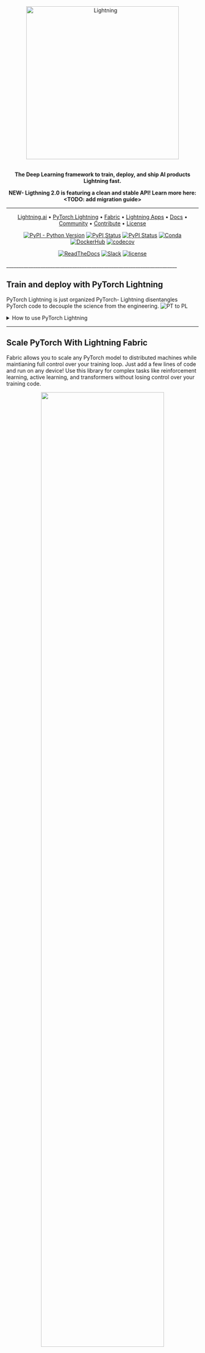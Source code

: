 <div align="center">
  <picture>
    <source media="(prefers-color-scheme: dark)" srcset="https://pl-public-data.s3.amazonaws.com/assets_lightning/LightningDark.png">
    <source media="(prefers-color-scheme: light)" srcset="https://pl-public-data.s3.amazonaws.com/assets_lightning/LightningLight.png">
    <img alt="Lightning" src="hhttps://pl-public-data.s3.amazonaws.com/assets_lightning/LightningDark.png" width="400" style="max-width: 100%;">
  </picture>
  <br/>
  <br/>

**The Deep Learning framework to train, deploy, and ship AI products Lightning fast.**

**NEW- Ligthning 2.0 is featuring a clean and stable API! Learn more here: <TODO: add migration guide>**
______________________________________________________________________

<p align="center">
  <a href="https://www.lightning.ai/">Lightning.ai</a> •
  <a href="src/pytorch_lightning/README.md">PyTorch Lightning</a> •
  <a href="src/lightning_fabric/README.md">Fabric</a> •
  <a href="src/lightning_app/README.md">Lightning Apps</a> •
  <a href="https://pytorch-lightning.readthedocs.io/en/stable/">Docs</a> •
  <a href="#community">Community</a> •
  <a href="https://pytorch-lightning.readthedocs.io/en/stable/generated/CONTRIBUTING.html">Contribute</a> •
  <a href="#license">License</a>
</p>

<!-- DO NOT ADD CONDA DOWNLOADS... README CHANGES MUST BE APPROVED BY EDEN OR WILL -->

[![PyPI - Python Version](https://img.shields.io/pypi/pyversions/pytorch-lightning)](https://pypi.org/project/pytorch-lightning/)
[![PyPI Status](https://badge.fury.io/py/pytorch-lightning.svg)](https://badge.fury.io/py/pytorch-lightning)
[![PyPI Status](https://pepy.tech/badge/pytorch-lightning)](https://pepy.tech/project/pytorch-lightning)
[![Conda](https://img.shields.io/conda/v/conda-forge/pytorch-lightning?label=conda&color=success)](https://anaconda.org/conda-forge/pytorch-lightning)
[![DockerHub](https://img.shields.io/docker/pulls/pytorchlightning/pytorch_lightning.svg)](https://hub.docker.com/r/pytorchlightning/pytorch_lightning)
[![codecov](https://codecov.io/gh/Lightning-AI/lightning/branch/master/graph/badge.svg?token=SmzX8mnKlA)](https://codecov.io/gh/Lightning-AI/lightning)

[![ReadTheDocs](https://readthedocs.org/projects/pytorch-lightning/badge/?version=stable)](https://pytorch-lightning.readthedocs.io/en/stable/)
[![Slack](https://img.shields.io/badge/slack-chat-green.svg?logo=slack)](https://www.pytorchlightning.ai/community)
[![license](https://img.shields.io/badge/License-Apache%202.0-blue.svg)](https://github.com/Lightning-AI/lightning/blob/master/LICENSE)

<!--
[![CodeFactor](https://www.codefactor.io/repository/github/Lightning-AI/lightning/badge)](https://www.codefactor.io/repository/github/Lightning-AI/lightning)
-->

</div>
______________________________________________________________________

## Train and deploy with PyTorch Lightning

PyTorch Lightning is just organized PyTorch- Lightning disentangles PyTorch code to decouple the science from the engineering.
![PT to PL](docs/source-pytorch/_static/images/general/pl_quick_start_full_compressed.gif)

<details>
  <summary>How to use PyTorch Lightning</summary>

  ### Step 1: Add these imports

  ```python
  import lightning as L
  
  import os
  import torch
  from torch import nn
  import torch.nn.functional as F
  from torchvision.datasets import MNIST
  from torch.utils.data import DataLoader, random_split
  from torchvision import transforms
  ```

  ### Step 2: Define a LightningModule (nn.Module subclass)

  A LightningModule defines a full *system* (ie: a GAN, autoencoder, BERT or a simple Image Classifier).

  ```python
  class LitAutoEncoder(L.LightningModule):
      def __init__(self):
          super().__init__()
          self.encoder = nn.Sequential(nn.Linear(28 * 28, 128), nn.ReLU(), nn.Linear(128, 3))
          self.decoder = nn.Sequential(nn.Linear(3, 128), nn.ReLU(), nn.Linear(128, 28 * 28))

      def forward(self, x):
          # in lightning, forward defines the prediction/inference actions
          embedding = self.encoder(x)
          return embedding

      def training_step(self, batch, batch_idx):
          # training_step defines the train loop. It is independent of forward
          x, y = batch
          x = x.view(x.size(0), -1)
          z = self.encoder(x)
          x_hat = self.decoder(z)
          loss = F.mse_loss(x_hat, x)
          self.log("train_loss", loss)
          return loss

      def configure_optimizers(self):
          optimizer = torch.optim.Adam(self.parameters(), lr=1e-3)
          return optimizer
  ```

  **Note: Training_step defines the training loop. Forward defines how the LightningModule behaves during inference/prediction.**

  ### Step 3: Train!

  ```python
  dataset = MNIST(os.getcwd(), download=True, transform=transforms.ToTensor())
  train, val = random_split(dataset, [55000, 5000])

  autoencoder = LitAutoEncoder()
  trainer = L.Trainer()
  trainer.fit(autoencoder, DataLoader(train), DataLoader(val))
  ```

  ## Advanced features

  Lightning has over [40+ advanced features](https://pytorch-lightning.readthedocs.io/en/latest/common/trainer.html#trainer-flags) designed for professional AI research at scale.

  Here are some examples:

  <div align="center">
    <img src="https://pl-bolts-doc-images.s3.us-east-2.amazonaws.com/features_2.jpg" max-height="600px">
  </div>

  <details>
    <summary>Highlighted feature code snippets</summary>

  ```python
  # 8 GPUs
  # no code changes needed
  trainer = Trainer(max_epochs=1, accelerator="gpu", devices=8)

  # 256 GPUs
  trainer = Trainer(max_epochs=1, accelerator="gpu", devices=8, num_nodes=32)
  ```

  <summary>Train on TPUs without code changes</summary>

  ```python
  # no code changes needed
  trainer = Trainer(accelerator="tpu", devices=8)
  ```

  <summary>16-bit precision</summary>

  ```python
  # no code changes needed
  trainer = Trainer(precision=16)
  ```

  <summary>Experiment managers</summary>

  ```python
  from lightning import loggers

  # tensorboard
  trainer = Trainer(logger=TensorBoardLogger("logs/"))

  # weights and biases
  trainer = Trainer(logger=loggers.WandbLogger())

  # comet
  trainer = Trainer(logger=loggers.CometLogger())

  # mlflow
  trainer = Trainer(logger=loggers.MLFlowLogger())

  # neptune
  trainer = Trainer(logger=loggers.NeptuneLogger())

  # ... and dozens more
  ```

  <summary>EarlyStopping</summary>

  ```python
  es = EarlyStopping(monitor="val_loss")
  trainer = Trainer(callbacks=[es])
  ```

  <summary>Checkpointing</summary>

  ```python
  checkpointing = ModelCheckpoint(monitor="val_loss")
  trainer = Trainer(callbacks=[checkpointing])
  ```

  <summary>Export to torchscript (JIT) (production use)</summary>

  ```python
  # torchscript
  autoencoder = LitAutoEncoder()
  torch.jit.save(autoencoder.to_torchscript(), "model.pt")
  ```

  <summary>Export to ONNX (production use)</summary>

  ```python
  # onnx
  with tempfile.NamedTemporaryFile(suffix=".onnx", delete=False) as tmpfile:
      autoencoder = LitAutoEncoder()
      input_sample = torch.randn((1, 64))
      autoencoder.to_onnx(tmpfile.name, input_sample, export_params=True)
      os.path.isfile(tmpfile.name)
  ```

  </details>

  ### Pro-level control of optimization (advanced users)

  For complex/professional level work, you have optional full control of the optimizers.

  ```python
  class LitAutoEncoder(L.LightningModule):
      def __init__(self):
          super().__init__()
          self.automatic_optimization = False

      def training_step(self, batch, batch_idx):
          # access your optimizers with use_pl_optimizer=False. Default is True
          opt_a, opt_b = self.optimizers(use_pl_optimizer=True)

          loss_a = ...
          self.manual_backward(loss_a, opt_a)
          opt_a.step()
          opt_a.zero_grad()

          loss_b = ...
          self.manual_backward(loss_b, opt_b, retain_graph=True)
          self.manual_backward(loss_b, opt_b)
          opt_b.step()
          opt_b.zero_grad()
  ```

  ______________________________________________________________________

  ## Advantages over unstructured PyTorch

  - Models become hardware agnostic
  - Code is clear to read because engineering code is abstracted away
  - Easier to reproduce
  - Make fewer mistakes because lightning handles the tricky engineering
  - Keeps all the flexibility (LightningModules are still PyTorch modules), but removes a ton of boilerplate
  - Lightning has dozens of integrations with popular machine learning tools.
  - [Tested rigorously with every new PR](https://github.com/Lightning-AI/lightning/tree/master/tests). We test every combination of PyTorch and Python supported versions, every OS, multi GPUs and even TPUs.
  - Minimal running speed overhead (about 300 ms per epoch compared with pure PyTorch).

  ______________________________________________________________________

  ## Examples

  ###### Self-supervised Learning

  - [CPC transforms](https://lightning-bolts.readthedocs.io/en/stable/transforms/self_supervised.html#cpc-transforms)
  - [Moco v2 tranforms](https://lightning-bolts.readthedocs.io/en/stable/transforms/self_supervised.html#moco-v2-transforms)
  - [SimCLR transforms](https://lightning-bolts.readthedocs.io/en/stable/transforms/self_supervised.html#simclr-transforms)

  ###### Convolutional Architectures

  - [GPT-2](https://lightning-bolts.readthedocs.io/en/stable/models/convolutional.html#gpt-2)
  - [UNet](https://lightning-bolts.readthedocs.io/en/stable/models/convolutional.html#unet)

  ###### Reinforcement Learning

  - [DQN Loss](https://lightning-bolts.readthedocs.io/en/stable/losses.html#dqn-loss)
  - [Double DQN Loss](https://lightning-bolts.readthedocs.io/en/stable/losses.html#double-dqn-loss)
  - [Per DQN Loss](https://lightning-bolts.readthedocs.io/en/stable/losses.html#per-dqn-loss)

  ###### GANs

  - [Basic GAN](https://lightning-bolts.readthedocs.io/en/stable/models/gans.html#basic-gan)
  - [DCGAN](https://lightning-bolts.readthedocs.io/en/stable/models/gans.html#dcgan)

  ###### Classic ML

  - [Logistic Regression](https://lightning-bolts.readthedocs.io/en/stable/models/classic_ml.html#logistic-regression)
  - [Linear Regression](https://lightning-bolts.readthedocs.io/en/stable/models/classic_ml.html#linear-regression)

  ______________________________________________________________________

  ### [Read more about PyTorch Lightning](src/pytorch_lightning/README.md)

</details>

______________________________________________________________________

## Scale PyTorch With Lightning Fabric

Fabric allows you to scale any PyTorch model to distributed machines while maintianing full control over your training loop. Just add a few lines of code and run on any device!
Use this library for complex tasks like reinforcement learning, active learning, and transformers without losing control over your training code.

<div align="center">
    <img src="https://pl-public-data.s3.amazonaws.com/assets_lightning/continuum.png" width="80%">
</div>


<details>
  <summary>Learn more about Fabric</summary>
  
  
  
  With just a few code changes, run any PyTorch model on any distributed hardware, no boilerplate!

- Easily switch from running on CPU to GPU (Apple Silicon, CUDA, …), TPU, multi-GPU or even multi-node training
- Use state-of-the-art distributed training strategies (DDP, FSDP, DeepSpeed) and mixed precision out of the box
- All the device logic boilerplate is handled for you
- Designed with multi-billion parameter models in mind
- Build your own custom Trainer using Fabric primitives for training checkpointing, logging, and more

```diff
+ import lightning as L
  import torch
  import torch.nn as nn
  from torch.utils.data import DataLoader, Dataset
  class PyTorchModel(nn.Module):
      ...
  class PyTorchDataset(Dataset):
      ...
+ fabric = L.Fabric(accelerator="cuda", devices=8, strategy="ddp")
+ fabric.launch()
- device = "cuda" if torch.cuda.is_available() else "cpu
  model = PyTorchModel(...)
  optimizer = torch.optim.SGD(model.parameters())
+ model, optimizer = fabric.setup(model, optimizer)
  dataloader = DataLoader(PyTorchDataset(...), ...)
+ dataloader = fabric.setup_dataloaders(dataloader)
  model.train()
  for epoch in range(num_epochs):
      for batch in dataloader:
          input, target = batch
-         input, target = input.to(device), target.to(device)
          optimizer.zero_grad()
          output = model(input)
          loss = loss_fn(output, target)
-         loss.backward()
+         fabric.backward(loss)
          optimizer.step()
          lr_scheduler.step()
```


### [Read more about Fabric](src/fabric/README.md)
  
</details>


--------------------
## Build AI products with Lightning Apps

Once you're done building models, publish a paper demo or build a full production end-to-end ML system with Lightning Apps. Lightning Apps remove the cloud infrastructure boilerplate so you can focus on solving the research or business problems. Lightning Apps can run on the Lightning Cloud, your own cluster or a private cloud.

[Browse available Lightning apps here](https://lightning.ai/)

<div align="center">
    <img src="https://pl-public-data.s3.amazonaws.com/assets_lightning/lightning-apps-teaser.png" width="80%">
</div>

<details>
  <summary>Learn more about apps</summary>
  
  Lightning apps allow you to build machine learning components that can plug into existing ML workflows. A Lightning component organizes arbitrary code to run on the cloud, manage its own infrastructure, cloud costs, networking, and more. Focus on component logic and not engineering.

  Use components on their own, or compose them into full-stack AI apps with our next-generation Lightning orchestrator. to package your code into Lightning components which can plug into your existing ML workflows.

  
  ## Run your first Lightning App

  1. Install a simple training and deployment app by typing:

  ```bash
  # install lightning
  pip install lightning
  
  lightning install app lightning/quick-start
  ```

  2. If everything was successful, move into the new directory:

  ```bash
  cd lightning-quick-start
  ```

  3. Run the app locally

  ```bash
  lightning run app app.py
  ```

  4. Alternatively, run it on the public Lightning Cloud to share your app!

  ```bash
  lightning run app app.py --cloud
  ```
  
  Apps run the same on the cloud and locally on your choice of hardware.

  # run the app on the --cloud
  lightning run app app.py --setup --cloud

  [Read this guide](https://lightning.ai/docs/stable/levels/basic/) to learn the basics of Lightning Apps in 15 minutes.

    # Features

    Lightning Apps consist of a root [LightningFlow](https://lightning.ai/docs/stable/glossary/app_tree.html) component, that optionally contains a tree of 2 types of components: [LightningFlow](https://lightning.ai/lightning-docs/core_api/lightning_flow.html) 🌊 and [LightningWork](https://lightning.ai/lightning-docs/core_api/lightning_work/) ⚒️. Key functionality includes:

    - A shared state between components.
    - A constantly running event loop for reactivity.
    - Dynamic attachment of components at runtime.
    - Start and stop functionality of your works.

    Lightning Apps can run [locally](https://lightning.ai/lightning-docs/workflows/run_on_private_cloud.html) 💻 or [on the cloud](https://lightning.ai/lightning-docs/core_api/lightning_work/compute.html) 🌩️.

    Easy communication 🛰️ between components is supported with:

    - [Directional state updates](https://lightning.ai/lightning-docs/core_api/lightning_app/communication.html?highlight=directional%20state) from the Works to the Flow creating an event: When creating interactive apps, you will likely want your components to share information with each other. You might to rely on that information to control their execution, share progress in the UI, trigger a sequence of operations, or more.
    - [Storage](https://lightning.ai/lightning-docs/api_reference/storage.html): The Lightning Storage system makes it easy to share files between LightningWork so you can run your app both locally and in the cloud without changing the code.
      - [Path](https://lightning.ai/lightning-docs/api_reference/generated/lightning_app.storage.path.Path.html#lightning_app.storage.path.Path): The Path object is a reference to a specific file or directory from a LightningWork and can be used to transfer those files to another LightningWork (one way, from source to destination).
      - [Payload](https://lightning.ai/lightning-docs/api_reference/generated/lightning_app.storage.payload.Payload.html#lightning_app.storage.payload.Payload): The Payload object enables transferring of Python objects from one work to another in a similar fashion as Path.
      - [Drive](https://lightning.ai/lightning-docs/api_reference/generated/lightning_app.storage.drive.Drive.html#lightning_app.storage.drive.Drive): The Drive object provides a central place for your components to share data. The drive acts as an isolated folder and any component can access it by knowing its name.

    Lightning Apps have built-in support for [adding UIs](https://lightning.ai/lightning-docs/workflows/add_web_ui/) 🎨:

    - [StaticWebFrontEnd](https://lightning.ai/lightning-docs/api_reference/generated/lightning_app.frontend.web.StaticWebFrontend.html#lightning_app.frontend.web.StaticWebFrontend): A frontend that serves static files from a directory using FastAPI.
    - [StreamlitFrontend](https://lightning.ai/lightning-docs/api_reference/generated/lightning_app.frontend.stream_lit.StreamlitFrontend.html#lightning_app.frontend.stream_lit.StreamlitFrontend): A frontend for wrapping Streamlit code in your LightingFlow.
    - [ServeGradio](https://lightning.ai/docs/stable/api_reference/generated/lightning_app.components.serve.gradio_server.ServeGradio.html#servegradio): This class enables you to quickly create a `gradio` based UI for your Lightning App.

    [Scheduling](https://lightning.ai/lightning-docs/glossary/scheduling.html) ⏲️: The Lightning Scheduling system makes it easy to schedule your components execution with any arbitrary conditions.

    Advanced users who need full control over the environment a LightningWork runs in can [specify a custom Docker image](https://lightning.ai/lightning-docs/glossary/build_config/build_config_advanced.html?highlight=docker) 🐋 that will be deployed in the cloud.

    [Environment variables](https://lightning.ai/lightning-docs/glossary/environment_variables.html?highlight=environment%20variables) 💬: If your app is using secrets or values, such as API keys or access tokens, use environment variables to avoid sticking them in the source code.

    Ready to use [built-in components](https://lightning.ai/lightning-docs/api_reference/components.html?highlight=built%20components) 🧱:

    - [PopenPythonScript](https://lightning.ai/lightning-docs/api_reference/generated/lightning_app.components.python.popen.PopenPythonScript.html#lightning_app.components.python.popen.PopenPythonScript): This class enables you to easily run a Python Script.
    - [ModelInferenceAPI](https://lightning.ai/lightning-docs/api_reference/generated/lightning_app.components.serve.serve.ModelInferenceAPI.html#lightning_app.components.serve.serve.ModelInferenceAPI): This class enables you to easily get your model served.


    ### [Learn more about Lightning Apps](src/lightning_app/README.md)
  
</details>

______________________________________________________________________

## Continuous Integration

Lightning is rigorously tested across multiple CPUs, GPUs, TPUs, IPUs, and HPUs and against major Python and PyTorch versions.

###### \*Codecov is > 90%+ but build delays may show less

<details>
  <summary>Current build statuses</summary>

<center>

|       System / PyTorch ver.        |                                                                                              1.11                                                                                               |                                                                                                              1.12                                                                                                               | 1.13                                                                                                                                                                                                                            | 2.0  |
| :--------------------------------: | :---------------------------------------------------------------------------------------------------------------------------------------------------------------------------------------------: | :-----------------------------------------------------------------------------------------------------------------------------------------------------------------------------------------------------------------------------: | ------------------------------------------------------------------------------------------------------------------------------------------------------------------------------------------------------------------------------- | ---- |
|        Linux py3.9 \[GPUs\]        |                                                                                                -                                                                                                | [![Build Status](<https://dev.azure.com/Lightning-AI/lightning/_apis/build/status/pytorch-lightning%20(GPUs)?branchName=master>)](https://dev.azure.com/Lightning-AI/lightning/_build/latest?definitionId=24&branchName=master) | [![Build Status](<https://dev.azure.com/Lightning-AI/lightning/_apis/build/status/pytorch-lightning%20(GPUs)?branchName=master>)](https://dev.azure.com/Lightning-AI/lightning/_build/latest?definitionId=24&branchName=master) | Soon |
|        Linux py3.9 \[TPUs\]        |                                                                                                -                                                                                                |                     [![Test PyTorch - TPU](https://github.com/Lightning-AI/lightning/actions/workflows/tpu-tests.yml/badge.svg)](https://github.com/Lightning-AI/lightning/actions/workflows/tpu-tests.yml)                     |                                                                                                                                                                                                                                 | Soon |
|        Linux py3.8 \[IPUs\]        |                                                                                                -                                                                                                |                                                                                                                -                                                                                                                | [![Build Status](<https://dev.azure.com/Lightning-AI/lightning/_apis/build/status/pytorch-lightning%20(IPUs)?branchName=master>)](https://dev.azure.com/Lightning-AI/lightning/_build/latest?definitionId=25&branchName=master) | Soon |
|        Linux py3.8 \[HPUs\]        |                                                                                                -                                                                                                |                                                                                                                -                                                                                                                | [![Build Status](<https://dev.azure.com/Lightning-AI/lightning/_apis/build/status/pytorch-lightning%20(HPUs)?branchName=master>)](https://dev.azure.com/Lightning-AI/lightning/_build/latest?definitionId=26&branchName=master) | Soon |
|  Linux (multiple Python versions)  | [![Test PyTorch](https://github.com/Lightning-AI/lightning/actions/workflows/ci-tests-pytorch.yml/badge.svg)](https://github.com/Lightning-AI/lightning/actions/workflows/ci-tests-pytorch.yml) |                 [![Test PyTorch](https://github.com/Lightning-AI/lightning/actions/workflows/ci-tests-pytorch.yml/badge.svg)](https://github.com/Lightning-AI/lightning/actions/workflows/ci-tests-pytorch.yml)                 | [![Test PyTorch](https://github.com/Lightning-AI/lightning/actions/workflows/ci-tests-pytorch.yml/badge.svg)](https://github.com/Lightning-AI/lightning/actions/workflows/ci-tests-pytorch.yml)                                 | Soon |
|   OSX (multiple Python versions)   | [![Test PyTorch](https://github.com/Lightning-AI/lightning/actions/workflows/ci-tests-pytorch.yml/badge.svg)](https://github.com/Lightning-AI/lightning/actions/workflows/ci-tests-pytorch.yml) |                 [![Test PyTorch](https://github.com/Lightning-AI/lightning/actions/workflows/ci-tests-pytorch.yml/badge.svg)](https://github.com/Lightning-AI/lightning/actions/workflows/ci-tests-pytorch.yml)                 | [![Test PyTorch](https://github.com/Lightning-AI/lightning/actions/workflows/ci-tests-pytorch.yml/badge.svg)](https://github.com/Lightning-AI/lightning/actions/workflows/ci-tests-pytorch.yml)                                 | Soon |
| Windows (multiple Python versions) | [![Test PyTorch](https://github.com/Lightning-AI/lightning/actions/workflows/ci-tests-pytorch.yml/badge.svg)](https://github.com/Lightning-AI/lightning/actions/workflows/ci-tests-pytorch.yml) |                 [![Test PyTorch](https://github.com/Lightning-AI/lightning/actions/workflows/ci-tests-pytorch.yml/badge.svg)](https://github.com/Lightning-AI/lightning/actions/workflows/ci-tests-pytorch.yml)                 | [![Test PyTorch](https://github.com/Lightning-AI/lightning/actions/workflows/ci-tests-pytorch.yml/badge.svg)](https://github.com/Lightning-AI/lightning/actions/workflows/ci-tests-pytorch.yml)                                 | Soon |

</center>
</details>

______________________________________________________________________

## Install

Simple installation from PyPI

```bash
pip install lightning
```

<!-- following section will be skipped from PyPI description -->

<details>
  <summary>Other installation options</summary>
    <!-- following section will be skipped from PyPI description -->

#### Install with optional dependencies

```bash
pip install lightning['extra']
```

#### Conda

```bash
conda install lightning -c conda-forge
```

#### Install stable version

Install future release from the source

```bash
pip install https://github.com/Lightning-AI/lightning/archive/refs/heads/release/stable.zip -U
```

#### Install bleeding-edge

Install nightly from the source (no guarantees)

```bash
pip install https://github.com/Lightning-AI/lightning/archive/refs/heads/master.zip -U
```

or from testing PyPI

```bash
pip install -iU https://test.pypi.org/simple/ pytorch-lightning
```

</details>
<!-- end skipping PyPI description -->


______________________________________________________________________

## Community

The lightning community is maintained by

- [10+ core contributors](https://pytorch-lightning.readthedocs.io/en/latest/governance.html) who are all a mix of professional engineers, Research Scientists, and Ph.D. students from top AI labs.
- 590+ active community contributors.

Want to help us build Lightning and reduce boilerplate for thousands of researchers? [Learn how to make your first contribution here](https://pytorch-lightning.readthedocs.io/en/stable/generated/CONTRIBUTING.html)

Lightning is also part of the [PyTorch ecosystem](https://pytorch.org/ecosystem/) which requires projects to have solid testing, documentation and support.

### Asking for help

If you have any questions please:

1. [Read the docs](https://pytorch-lightning.rtfd.io/en/latest).
1. [Search through existing Discussions](https://github.com/Lightning-AI/lightning/discussions), or [add a new question](https://github.com/Lightning-AI/lightning/discussions/new)
1. [Join our slack](https://www.pytorchlightning.ai/community).
